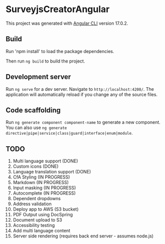# SurveyjsCreatorAngular

This project was generated with [Angular CLI](https://github.com/angular/angular-cli) version 17.0.2.

## Build

Run 'npm install' to load the package dependencies.

Then run `ng build` to build the project. 

## Development server

Run `ng serve` for a dev server. Navigate to `http://localhost:4200/`. The application will automatically reload if you change any of the source files.

## Code scaffolding

Run `ng generate component component-name` to generate a new component. You can also use `ng generate directive|pipe|service|class|guard|interface|enum|module`.

## TODO


1. Multi language support (DONE)
1. Custom icons (DONE)
1. Language translation support (DONE)
1. CfA Styling (IN PROGRESS)
1. Markdown (IN PROGRESS)
1. Input masking (IN PROGRESS)
1. Autocomplete (IN PROGRESS)
1. Dependent dropdowns 
1. Address validation
1. Deploy app to AWS (S3 bucket)
1. PDF Output using DocSpring
1. Document upload to S3
1. Accessibility testing
1. Add multi language content
1. Server side rendering (requires back end server - assumes node.js)